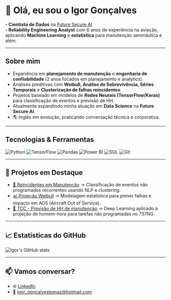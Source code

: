 # 👋 Olá, eu sou o Igor Gonçalves

**- Cientista de Dados** na [Future Secure AI](https://www.futuresecure.ai)  
**- Reliability Engineering Analyst** com 6 anos de experiência na aviação, aplicando **Machine Learning** e **estatística** para manutenção aeronáutica e além.

---

## Sobre mim
-  Experiência em **planejamento de manutenção** e **engenharia de confiabilidade** (2 anos focados em planejamento e analytics).  
-  Análises preditivas com **Weibull, Análise de Sobrevivência, Séries Temporais** e **Clusterização de falhas reincidentes**.  
-  Projetos baseado em modelos de **Redes Neurais (TensorFlow/Keras)** para classificação de eventos e previsão de HH.  
-  Atualmente expandindo minha atuação em **Data Science** na **Future Secure AI**.  
- 🌎 Inglês em evolução, praticando conversação técnica e corporativa.

---

##  Tecnologias & Ferramentas
![Python](https://img.shields.io/badge/Python-3776AB?style=for-the-badge&logo=python&logoColor=white)
![TensorFlow](https://img.shields.io/badge/TensorFlow-FF6F00?style=for-the-badge&logo=tensorflow&logoColor=white)
![Pandas](https://img.shields.io/badge/Pandas-150458?style=for-the-badge&logo=pandas&logoColor=white)
![Power BI](https://img.shields.io/badge/Power%20BI-F2C811?style=for-the-badge&logo=powerbi&logoColor=black)
![SQL](https://img.shields.io/badge/SQL-336791?style=for-the-badge&logo=postgresql&logoColor=white)
![Git](https://img.shields.io/badge/Git-F05032?style=for-the-badge&logo=git&logoColor=white)

---

## 📌 Projetos em Destaque
- [🔄 Reincidentes em Manutenção](#) → Classificação de eventos não programados recorrentes usando NLP e clustering.  
- [📊 Projeção Weibull](#) → Modelagem estatística para prever falhas e impacto em AOS (Aircraft Out of Service).  
- [🧠 TCC - Previsão de HH de manutenção](#) → Deep Learning aplicado à projeção de homem-hora para tarefas não programadas no 737NG.  

---

## 📈 Estatísticas do GitHub
![Igor's GitHub stats](https://github-readme-stats.vercel.app/api?username=igorgtdas&show_icons=true&theme=default)  
<!--- ![Top Langs](https://github-readme-stats.vercel.app/api/top-langs/?username=SEUUSUARIO&layout=compact) --->

---

## 📫 Vamos conversar?
- 🌐 [LinkedIn]("www.linkedin.com/in/igorgtdas")  
- 📧 igor_goncalvestomaz@hotmail.com  

<!---
igorgtdas/igorgtdas is a ✨ special ✨ repository because its `README.md` (this file) appears on your GitHub profile.
You can click the Preview link to take a look at your changes.
--->
